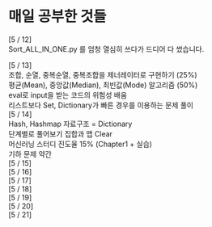 # 매일 공부한 것들

[5 / 12]  
Sort_ALL_IN_ONE.py 를 엄청 열심히 쓰다가 드디어 다 썼습니다.

[5 / 13]  
조합, 순열, 중복순열, 중복조합을 제너레이터로 구현하기 (25%)  
평균(Mean), 중앙값(Median), 최빈값(Mode) 알고리즘 (50%)  
eval로 input을 받는 코드의 위험성 배움   
리스트보다 Set, Dictionary가 빠른 경우를 이용하는 문제 풀이     
[5 / 14]   
Hash, Hashmap 자료구조 = Dictionary  
단계별로 풀어보기 집합과 맵 Clear  
머신러닝 스터디 진도율 15% (Chapter1 + 실습)  
기하 문제 약간  
[5 / 15]   
[5 / 16]   
[5 / 17]   
[5 / 18]   
[5 / 19]   
[5 / 20]   
[5 / 21]   